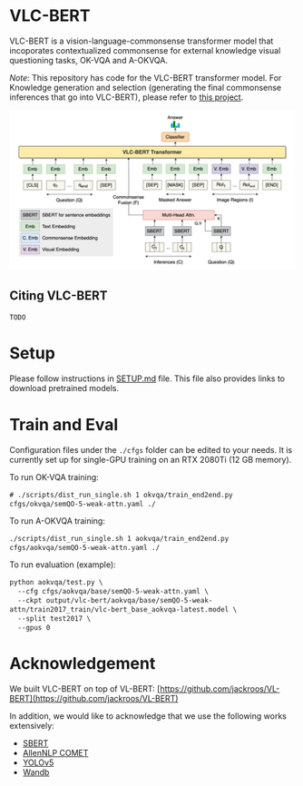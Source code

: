 # VLC-BERT

VLC-BERT is a vision-language-commonsense transformer model that incoporates contextualized commonsense for external knowledge visual questioning tasks, OK-VQA and A-OKVQA.

*Note*: This repository has code for the VLC-BERT transformer model. For Knowledge generation and selection (generating the final commonsense inferences that go into VLC-BERT), please refer to [this project](https://github.com/sahithyaravi1493/VLC_Commonsense).

![](./figs/VLC-BERT-inputs.png)

## Citing VLC-BERT

```
TODO
```

# Setup

Please follow instructions in [SETUP.md](SETUP.md) file. This file also provides links to download pretrained models.

# Train and Eval

Configuration files under the `./cfgs` folder can be edited to your needs. It is currently set up for single-GPU training on an RTX 2080Ti (12 GB memory).

To run OK-VQA training:
```
# ./scripts/dist_run_single.sh 1 okvqa/train_end2end.py cfgs/okvqa/semQO-5-weak-attn.yaml ./
```

To run A-OKVQA training:
```
./scripts/dist_run_single.sh 1 aokvqa/train_end2end.py cfgs/aokvqa/semQO-5-weak-attn.yaml ./
```
To run evaluation (example):
```
python aokvqa/test.py \
  --cfg cfgs/aokvqa/base/semQO-5-weak-attn.yaml \
  --ckpt output/vlc-bert/aokvqa/base/semQO-5-weak-attn/train2017_train/vlc-bert_base_aokvqa-latest.model \
  --split test2017 \
  --gpus 0
```

# Acknowledgement

We built VLC-BERT on top of VL-BERT: [https://github.com/jackroos/VL-BERT](https://github.com/jackroos/VL-BERT)

In addition, we would like to acknowledge that we use the following works extensively:

* [SBERT](https://www.sbert.net)
* [AllenNLP COMET](https://comet.allenai.org/model_comet2020_entities)
* [YOLOv5](https://github.com/ultralytics/yolov5)
* [Wandb](https://wandb.ai/)
